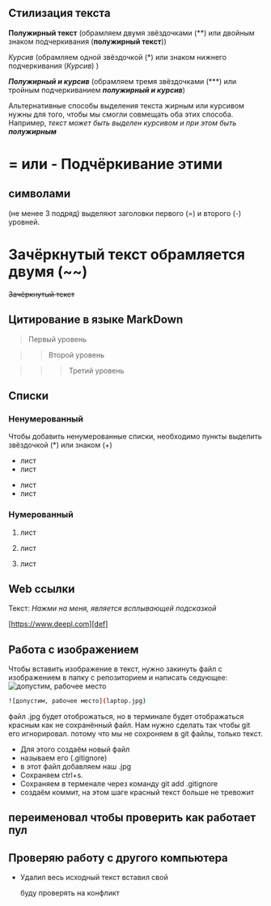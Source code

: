 ## Стилизация текста

**Полужирный текст** (обрамляем двумя звёздочками (**) или двойным знаком подчеркивания (__полужирный текст__))

 *Курсив*
(обрамляем одной звёздочкой (*) или знаком нижнего  подчеркивания   (_Курсив_) ) 

***Полужирный и курсив***
(обрамляем тремя звёздочками (***) или тройным подчеркиванием ___полужирный и курсив___)

Альтернативные способы выделения текста жирным или курсивом нужны для того, чтобы мы смогли совмещать оба этих  способа.  Например, _текст может быть  выделен курсивом и при этом быть **полужирным**_

= или - Подчёркивание этими
===
 символами
 --- 
  (не менее 3 подряд) выделяют заголовки первого (=) и второго (-)
  уровней.
  # Зачёркнутый текст обрамляется двумя (~~)
  ~~Зачёркнутый текст~~
## Цитирование в языке MarkDown
> Первый уровень

>> Второй уровень

>>> Третий уровень

## Списки

### Ненумерованный
Чтобы добавить ненумерованные списки, необходимо пункты выделить звёздочкой (*) или знаком (+)

* лист 
* лист
+ лист
+ лист
### Нумерованный

1. лист

2. лист

3. лист

## Web ссылки

Текст:  *Нажми на меня, является всплывающей подсказкой*

 [https://www.deepl.com][def]

[def]: https://www.deepl.com "нажми на меня"

## Работа с изображением
Чтобы вставить изображение в текст, нужно закинуть файл с изображением в папку с репозиторием и написать седующее:
![допустим, рабочее место](laptop.jpg)
```sh
![допустим, рабочее место](laptop.jpg)
```
файл .jpg будет отоброжаться, но в терминале будет отображаться красным как не сохранённый файл. Нам нужно сделать так чтобы git его игнорировал. потому что мы не сохроняем в git файлы, только текст.
* Для этого создаём новый файл
* называем его (.gitignore) 
* в этот файл добавляем наш .jpg 
* Сохраняем ctrl+s. 
* Сохраняем в терменале через команду git add .gitignore
* создаём коммит, на этом шаге красный текст больше не тревожит
## переименовал чтобы проверить как работает пул
## Проверяю работу с другого компьютерa 
* Удалил весь исходный текст вставил свой

   буду проверять на конфликт